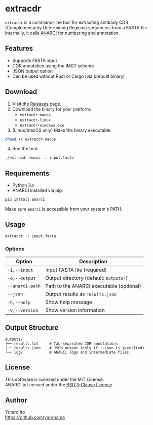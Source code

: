 # extracdr

`extracdr` is a command-line tool for extracting antibody CDR (Complementarity Determining Regions) sequences from a FASTA file.  
Internally, it calls [ANARCI](https://github.com/oxpig/ANARCI) for numbering and annotation.

## Features

- Supports FASTA input
- CDR annotation using the IMGT scheme
- JSON output option
- Can be used without Rust or Cargo (via prebuilt binary)

## Download

1. Visit the [Releases](https://github.com/yourname/extracdr/releases) page.
2. Download the binary for your platform:
   - `extracdr-macos`
   - `extracdr-linux`
   - `extracdr-windows.exe`
3. (Linux/macOS only) Make the binary executable:

```bash
chmod +x extracdr-macos
```

4. Run the tool:

```bash
./extracdr-macos -i input.fasta
```

## Requirements

- Python 3.x
- ANARCI installed via pip:

```bash
pip install anarci
```

Make sure `anarci` is accessible from your system's PATH.

## Usage

```bash
extracdr -i input.fasta
```

### Options

| Option             | Description                                  |
|--------------------|----------------------------------------------|
| `-i`, `--input`     | Input FASTA file (required)                  |
| `-o`, `--output`    | Output directory (default: `outputs/`)       |
| `--anarci-path`     | Path to the ANARCI executable (optional)     |
| `--json`            | Output results as `results.json`             |
| `-h`, `--help`      | Show help message                            |
| `-V`, `--version`   | Show version information                     |

## Output Structure

```
outputs/
├── results.txt     # Tab-separated CDR annotations
├── results.json    # JSON output (only if --json is specified)
└── log/            # ANARCI logs and intermediate files
```

## License

This software is licensed under the MIT License.  
ANARCI is licensed under the [BSD 3-Clause License](https://github.com/oxpig/ANARCI/blob/master/LICENSE).

## Author

Yutaro Ito  
https://github.com/yourname
